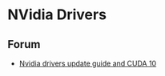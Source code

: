 # NVidia Drivers

## Forum
- <a href="https://forum.hiveos.farm/t/nvidia-drivers-update-guide-and-cuda-10/10921">Nvidia drivers update guide and CUDA 10</a>
